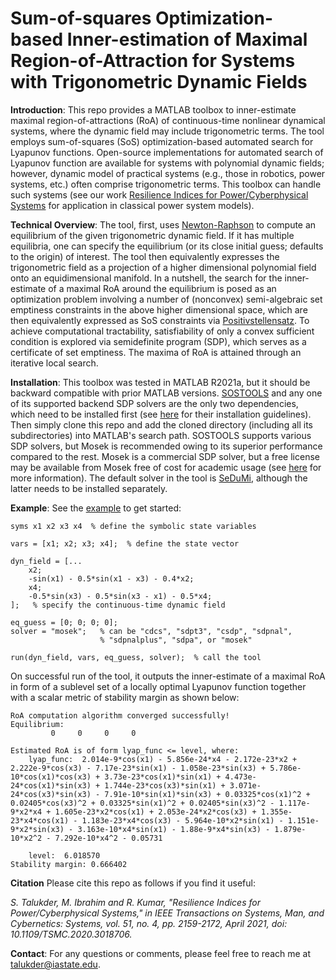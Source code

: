 # Sum-of-squares Optimization-based Inner-estimation of Maximal Region-of-Attraction for Systems with Trigonometric Dynamic Fields
**Introduction**: This repo provides a MATLAB toolbox to inner-estimate maximal region-of-attractions (RoA) of continuous-time nonlinear dynamical systems, where the dynamic field may include trigonometric terms. The tool employs sum-of-squares (SoS) optimization-based automated search for Lyapunov functions. Open-source implementations for automated search of Lyapunov function are available for systems with polynomial dynamic fields; however, dynamic model of practical systems (e.g., those in robotics, power systems, etc.) often comprise trigonometric terms. This toolbox can handle such systems (see our work [Resilience Indices for Power/Cyberphysical Systems](https://ieeexplore.ieee.org/abstract/document/9198917) for application in classical power system models).

**Technical Overview**: The tool, first, uses [Newton-Raphson](https://www.math.ubc.ca/~anstee/math104/newtonmethod.pdf) to compute an equilibrium of the given trigonometric dynamic field. If it has multiple equilibria, one can specify the equilibrium (or its close initial guess; defaults to the origin) of interest. The tool then equivalently expresses the trigonometric field as a projection of a higher dimensional polynomial field onto an equidimensional manifold. In a nutshell, the search for the inner-estimate of a maximal RoA around the equilibrium is posed as an optimization problem involving a number of (nonconvex) semi-algebraic set emptiness constraints in the above higher dimensional space, which are then equivalently expressed as SoS constraints via [Positivstellensatz](https://www.mit.edu/~parrilo/ecc03_course/06_positivstellensatz.pdf). To achieve computational tractability, satisfiability of only a convex sufficient condition is explored via semidefinite program (SDP), which serves as a certificate of set emptiness. The maxima of RoA is attained through an iterative local search.  

**Installation**: This toolbox was tested in MATLAB R2021a, but it should be backward compatible with prior MATLAB versions. [SOSTOOLS](https://www.cds.caltech.edu/sostools/) and any one of its supported backend SDP solvers are the only two dependencies, which need to be installed first (see [here](https://github.com/oxfordcontrol/SOSTOOLS) for their installation guidelines). Then simply clone this repo and add the cloned directory (including all its subdirectories) into MATLAB's search path. SOSTOOLS supports various SDP solvers, but Mosek is recommended owing to its superior performance compared to the rest. Mosek is a commercial SDP solver, but a free license may be available from Mosek free of cost for academic usage (see [here](https://www.mosek.com/products/academic-licenses/) for more information). The default solver in the tool is [SeDuMi](https://github.com/sqlp/sedumi), although the latter needs to be installed separately.

**Example**: See the [example](https://github.com/talukder88/roa_estimate/blob/main/example/ex_1.m) to get started:
```
syms x1 x2 x3 x4  % define the symbolic state variables

vars = [x1; x2; x3; x4];  % define the state vector 

dyn_field = [...
    x2;
    -sin(x1) - 0.5*sin(x1 - x3) - 0.4*x2;
    x4;
    -0.5*sin(x3) - 0.5*sin(x3 - x1) - 0.5*x4;
];   % specify the continuous-time dynamic field

eq_guess = [0; 0; 0; 0];
solver = "mosek";   % can be "cdcs", "sdpt3", "csdp", "sdpnal", 
                    % "sdpnalplus", "sdpa", or "mosek"                    

run(dyn_field, vars, eq_guess, solver);  % call the tool
```
On successful run of the tool, it outputs the inner-estimate of a maximal RoA in form of a sublevel set of a locally optimal Lyapunov function together with a scalar metric of stability margin as shown below:
```
RoA computation algorithm converged successfully!
Equilibrium: 
	     0     0     0     0

Estimated RoA is of form lyap_func <= level, where:
	lyap_func:	2.014e-9*cos(x1) - 5.856e-24*x4 - 2.172e-23*x2 + 2.222e-9*cos(x3) - 7.17e-23*sin(x1) - 1.058e-23*sin(x3) + 5.786e-10*cos(x1)*cos(x3) + 3.73e-23*cos(x1)*sin(x1) + 4.473e-24*cos(x1)*sin(x3) + 1.744e-23*cos(x3)*sin(x1) + 3.071e-24*cos(x3)*sin(x3) - 7.91e-10*sin(x1)*sin(x3) + 0.03325*cos(x1)^2 + 0.02405*cos(x3)^2 + 0.03325*sin(x1)^2 + 0.02405*sin(x3)^2 - 1.117e-9*x2*x4 + 1.605e-23*x2*cos(x1) + 2.053e-24*x2*cos(x3) + 1.355e-23*x4*cos(x1) - 1.183e-23*x4*cos(x3) - 5.964e-10*x2*sin(x1) - 1.151e-9*x2*sin(x3) - 3.163e-10*x4*sin(x1) - 1.88e-9*x4*sin(x3) - 1.879e-10*x2^2 - 7.292e-10*x4^2 - 0.05731
 
	level:	6.018570
Stability margin: 0.666402
```

**Citation** Please cite this repo as follows if you find it useful:

*S. Talukder, M. Ibrahim and R. Kumar, "Resilience Indices for Power/Cyberphysical Systems," in IEEE Transactions on Systems, Man, and Cybernetics: Systems, vol. 51, no. 4, pp. 2159-2172, April 2021, doi: 10.1109/TSMC.2020.3018706.*

**Contact**: For any questions or comments, please feel free to reach me at [talukder@iastate.edu](mailto:talukder@iastate.edu).
